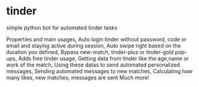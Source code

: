 # tinder
simple python bot for automated tinder tasks

Properties and main usages,
Auto login tinder without password, code or email and staying active during session,
Auto swipe right based on the duration you defined, 
Bypass new-match, tinder-plus or tinder-gold pop-ups,
Adds free tinder usage,
Getting data from tinder like the age,name or work of the match,
Using these datas to send automated personalized messages,
Sending automated messages to new matches,
Calculating how many likes, new matches, messages are sent
Much more!
